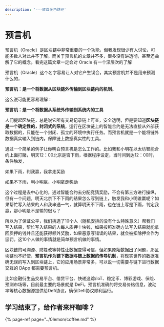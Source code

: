 ```yaml
---
description: '---转自金色财经'
---
```


# 预言机

预言机（Oracle）是区块链中非常重要的一个功能，但我发现很少有人讨论，可能多数人对此并不了解。而关于预言机的文章并不多，很多没有讲透彻，甚至还曲解了它的概念。看完这篇文章一定会对 Oracle 有一个深层次的了解

预言机（Oracle）这个名字容易让人对它产生误会，其实预言机并不是用来预测什么的，

**预言机：是一个将数据从区块链外传输到区块链内的机制**。

这么说可能更容易理解：

**预言机：是一个将数据从系统外传输到系统内的工具**

人们提起区块链，总是说它所有交易记录链上可查，安全透明，但是要知道**区块链是一个确定性的，封闭式的系统**，运行在区块链上的智能合约是无法直接从外部获取数据的，只能在一个封闭、孤立的环境中执行任务。而预言机就是一个能将链外数据真实输入到链内，保障链上数据真实性的工具。

通过一个简单的例子让你明白预言机是怎么工作的。比如我和小明在以太坊智能合约上面打赌，明天12：00北京是否下雨，根据程序设定，当时间到达12：00时，条件触发，

如果下雨，判我赢，我拿走奖励

如果不下雨，判小明赢，小明拿走奖励

这个过程是去中心化的，通过智能合约去分配竞猜奖励，不会有第三方进行操纵，但有一个问题，明天北京下不下雨的结果怎么写到链上，触发我和小明谁赢呢？如果帮忙写入结果的人和我串通一气，就算明天不下雨，也在链上写是下雨，判定我赢，那小明是不是输的很亏？

所以为了保证公平，我们挑选了10个人（随机安排的没有什么特殊意义）帮我们写入结果，帮忙写入结果的人每人质押十块钱，如果按照准确方法写入结果就能拿回质押的钱并且还能获得额外奖励，如果恶意写错误的结果，就会被扣除押金作为惩罚。这10个人做的事情就是简单预言机做的事情。

区块链的可溯源、防篡改等特性让数据变得可信，但如果原始数据出了问题，那区块链也不好使，**预言机作为链下数据与链上数据的传导机制**，将现实世界的数据准确无误的写入到区块链上，它的应用场景非常多，可以说一切需要与链下进行数据交互的 DApp 都需要预言机。

比如金融衍生品交易平台、借贷平台、快递追踪/IoT、稳定币、博彩游戏、保险、预测市场等，目前最主要的场景就是 DeFi，预言机准确的将交易价格信息，波动率等核心数据源提供给Defi协议，确保Defi协议顺利运行。

## 学习结束了，给作者来杯咖啡？

{% page-ref page="../0lemon/coffee.md" %}

